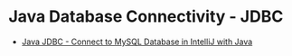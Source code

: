 # Java Database Connectivity - JDBC

- [Java JDBC - Connect to MySQL Database in IntelliJ with Java](https://www.youtube.com/watch?v=e8g9eNnFpHQ&list=PLN_xGGp_EzELR4R8-O6Bcub4Qss9yT1Cj&index=3)

